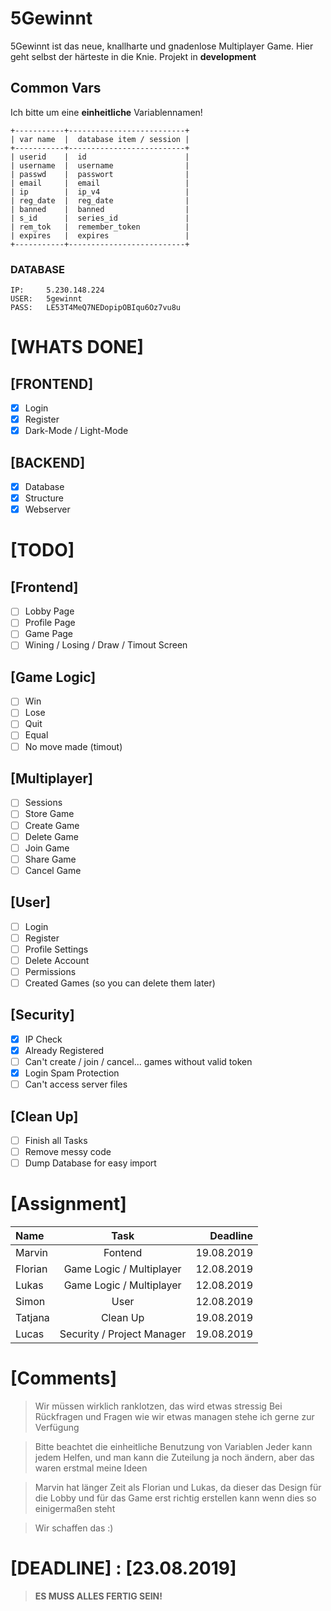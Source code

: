 # 5Gewinnt

5Gewinnt ist das neue, knallharte und gnadenlose Multiplayer Game. Hier geht selbst der härteste in die Knie.
Projekt in **development**

## Common Vars
Ich bitte um eine **einheitliche** Variablennamen!
```
+-----------+--------------------------+
| var name  |  database item / session |
+-----------+--------------------------+
| userid    |  id                      |
| username  |  username                |
| passwd    |  passwort                |
| email     |  email                   |
| ip        |  ip_v4                   |
| reg_date  |  reg_date                |
| banned    |  banned                  |
| s_id      |  series_id               |
| rem_tok   |  remember_token          |
| expires   |  expires                 |
+-----------+--------------------------+
```

### DATABASE
```
IP:     5.230.148.224
USER: 	5gewinnt
PASS:	LE53T4MeQ7NEDopipOBIqu6Oz7vu8u
```
# [WHATS DONE]

## [FRONTEND]

- [x] Login
- [x] Register
- [x] Dark-Mode / Light-Mode 

## [BACKEND]

- [x] Database 
- [x] Structure
- [x] Webserver

# [TODO]

## [Frontend]
  - [ ] Lobby Page
  - [ ] Profile Page
  - [ ] Game Page
  - [ ] Wining / Losing / Draw / Timout Screen
 
## [Game Logic]
  - [ ] Win
  - [ ] Lose
  - [ ] Quit
  - [ ] Equal
  - [ ] No move made (timout)

## [Multiplayer]
  - [ ] Sessions
  - [ ] Store Game
  - [ ] Create Game
  - [ ] Delete Game
  - [ ] Join Game
  - [ ] Share Game
  - [ ] Cancel Game

## [User]
  - [ ] Login
  - [ ] Register
  - [ ] Profile Settings
  - [ ] Delete Account
  - [ ] Permissions
  - [ ] Created Games (so you can delete them later)

## [Security]
  - [x] IP Check
  - [x] Already Registered
  - [ ] Can't create / join / cancel... games without valid token
  - [x] Login Spam Protection
  - [ ] Can't access server files

## [Clean Up]
  - [ ] Finish all Tasks
  - [ ] Remove messy code
  - [ ] Dump Database for easy import

# [Assignment]

| Name    |            Task            |  Deadline  |
| :------ | :------------------------: | ---------: |
| Marvin  |          Fontend           | 19.08.2019 |
| Florian |  Game Logic / Multiplayer  | 12.08.2019 |
| Lukas   |  Game Logic / Multiplayer  | 12.08.2019 |
| Simon   |            User            | 12.08.2019 |
| Tatjana |          Clean Up          | 19.08.2019 |
| Lucas   | Security / Project Manager | 19.08.2019 |

# [Comments]

> Wir müssen wirklich ranklotzen, das wird etwas stressig
> Bei Rückfragen und Fragen wie wir etwas managen stehe ich gerne zur Verfügung

> Bitte beachtet die einheitliche Benutzung von Variablen
> Jeder kann jedem Helfen, und man kann die Zuteilung ja noch ändern, aber das waren erstmal meine Ideen

> Marvin hat länger Zeit als Florian und Lukas, da dieser das Design für die Lobby und für das Game erst richtig erstellen kann wenn dies so einigermaßen steht

> Wir schaffen das :)

# [DEADLINE] : **[23.08.2019]**
> **ES MUSS ALLES FERTIG SEIN!**
